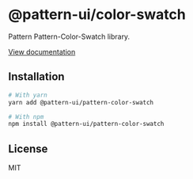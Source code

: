 # @pattern-ui/color-swatch

Pattern Pattern-Color-Swatch library.

[View documentation](https://pattern.icu/)

## Installation

```sh
# With yarn
yarn add @pattern-ui/pattern-color-swatch

# With npm
npm install @pattern-ui/pattern-color-swatch
```

## License

MIT
